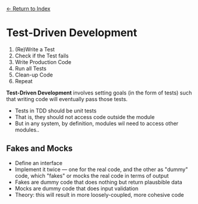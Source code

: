 [← Return to Index](https://github.com/cjmlgrto/fit3140-notes/)

# Test-Driven Development

1. (Re)Write a Test
2. Check if the Test fails
3. Write Production Code
4. Run all Tests
5. Clean-up Code
6. Repeat

**Test-Driven Development** involves setting goals (in the form of tests) such that writing code will eventually pass those tests.

- Tests in TDD should be _unit_ tests
- That is, they should not access code outside the module
- But in any system, by definition, modules wil need to access other modules..

## Fakes and Mocks

- Define an interface
- Implement it twice — one for the real code, and the other as "dummy" code, which "fakes" or mocks the real code in terms of output
- Fakes are dummy code that does nothing but return plausbible data
- Mocks are dummy code that does input validation
- Theory: this will result in more loosely-coupled, more cohesive code